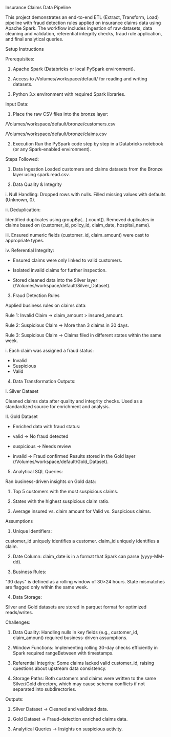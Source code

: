 Insurance Claims Data Pipeline

This project demonstrates an end-to-end ETL (Extract, Transform, Load) pipeline with fraud detection rules applied on insurance claims data using Apache Spark. The workflow includes ingestion of raw datasets, data cleaning and validation, referential integrity checks, fraud rule application, and final analytical queries.

Setup Instructions

Prerequisites:

1. Apache Spark (Databricks or local PySpark environment).

2. Access to /Volumes/workspace/default/ for reading and writing datasets.

3. Python 3.x environment with required Spark libraries.

Input Data:

1. Place the raw CSV files into the bronze layer:

/Volumes/workspace/default/bronze/customers.csv

/Volumes/workspace/default/bronze/claims.csv

2. Execution
Run the PySpark code step by step in a Databricks notebook (or any Spark-enabled environment).

Steps Followed:

1. Data Ingestion
Loaded customers and claims datasets from the Bronze layer using spark.read.csv.

2. Data Quality & Integrity

i. Null Handling:
Dropped rows with nulls.
Filled missing values with defaults (Unknown, 0).

ii. Deduplication:

Identified duplicates using groupBy(...).count().
Removed duplicates in claims based on (customer_id, policy_id, claim_date, hospital_name).


iii. Ensured numeric fields (customer_id, claim_amount) were cast to appropriate types.

iv. Referential Integrity:

- Ensured claims were only linked to valid customers.

- Isolated invalid claims for further inspection.

- Stored cleaned data into the Silver layer (/Volumes/workspace/default/Silver_Dataset).

3. Fraud Detection Rules

Applied business rules on claims data:

Rule 1: Invalid Claim → claim_amount > insured_amount.

Rule 2: Suspicious Claim → More than 3 claims in 30 days.

Rule 3: Suspicious Claim → Claims filed in different states within the same week.

i. Each claim was assigned a fraud status:

- Invalid
- Suspicious
- Valid

4. Data Transformation Outputs:

I. Silver Dataset

Cleaned claims data after quality and integrity checks.
Used as a standardized source for enrichment and analysis.

II. Gold Dataset

- Enriched data with fraud status:
- valid → No fraud detected
- suspicious → Needs review

- invalid → Fraud confirmed
Results stored in the Gold layer (/Volumes/workspace/default/Gold_Dataset).

5. Analytical SQL Queries:

Ran business-driven insights on Gold data:

1. Top 5 customers with the most suspicious claims.

2. States with the highest suspicious claim ratio.

3. Average insured vs. claim amount for Valid vs. Suspicious claims.

Assumptions

1. Unique Identifiers:

customer_id uniquely identifies a customer.
claim_id uniquely identifies a claim.

2. Date Column:
claim_date is in a format that Spark can parse (yyyy-MM-dd).

3. Business Rules:

"30 days" is defined as a rolling window of 30×24 hours.
State mismatches are flagged only within the same week.

4. Data Storage:

Silver and Gold datasets are stored in parquet format for optimized reads/writes.

Challenges:

1. Data Quality: Handling nulls in key fields (e.g., customer_id, claim_amount) required business-driven assumptions.

2. Window Functions: Implementing rolling 30-day checks efficiently in Spark required rangeBetween with timestamps.

3. Referential Integrity: Some claims lacked valid customer_id, raising questions about upstream data consistency.

4. Storage Paths: Both customers and claims were written to the same Silver/Gold directory, which may cause schema conflicts if not separated into subdirectories.

Outputs:

1. Silver Dataset → Cleaned and validated data.

2. Gold Dataset → Fraud-detection enriched claims data.

3. Analytical Queries → Insights on suspicious activity.
